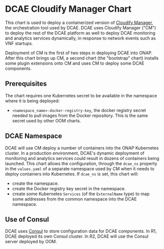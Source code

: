 # DCAE Cloudify Manager Chart

This chart is used to deploy a containerized version of 
[Cloudify Manager](http://docs.getcloudify.org/4.3.0/intro/cloudify-manager/),
the orchestration tool used by DCAE.  DCAE uses Cloudify Manager ("CM") to 
deploy the rest of the DCAE platform as well to deploy DCAE monitoring and
analytics services dynamically, in response to network events such as VNF startups.

Deployment of CM is the first of two steps in deploying DCAE into ONAP.  After this chart 
brings up CM, a second chart (the "bootstrap" chart) installs some plugin extensions onto CM 
and uses CM to deploy some DCAE components. 

## Prerequisites
The chart requires one Kubernetes secret to be available in the namespace where it is
being deployed:
  - `<namespace_name>-docker-registry-key`, the docker registry secret needed to pull images
  from the Docker repository.  This is the same secret used by other OOM charts.

## DCAE Namespace
DCAE will use CM deploy a number of containers into the ONAP Kubernetes cluster.  In a production
environment, DCAE's dynamic deployment of monitoring and analytics services could result in dozens
of containers being launched.  This chart allows the configuration, through the `dcae_ns` property 
in the `values.yaml` of a separate namespace used by CM when it needs to deploy containers into
Kubernetes.  If `dcae_ns` is set, this chart will:
  - create the namespace.  
  - create the Docker registry key secret in the namespace.
  - create some Kubernetes `Services` (of the `ExternalName` type) to map some addresses from the common namespace into the DCAE namespace.

## Use of Consul
DCAE uses [Consul](http://consul.io) to store configuration data for DCAE components.  In R1, DCAE
deployed its own Consul cluster.  In R2, DCAE will use the Consul server deployed by OOM.
 